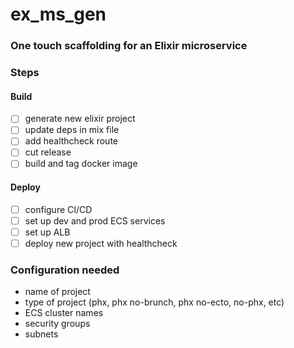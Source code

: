 # ex_ms_gen

### One touch scaffolding for an Elixir microservice

### Steps

#### Build

  - [ ] generate new elixir project
  - [ ] update deps in mix file
  - [ ] add healthcheck route
  - [ ] cut release
  - [ ] build and tag docker image

#### Deploy

  - [ ] configure CI/CD
  - [ ] set up dev and prod ECS services
  - [ ] set up ALB
  - [ ] deploy new project with healthcheck

### Configuration needed

  - name of project
  - type of project (phx, phx no-brunch, phx no-ecto, no-phx, etc)
  - ECS cluster names
  - security groups
  - subnets

